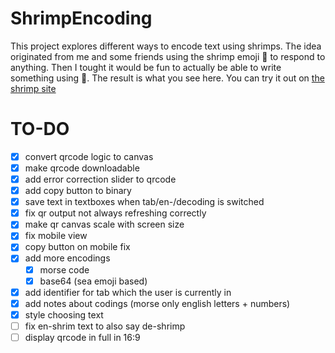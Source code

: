 # ShrimpEncoding
This project explores different ways to encode text using shrimps.
The idea originated from me and some friends using the shrimp emoji 🦐 to respond to anything.
Then I tought it would be fun to actually be able to write something using 🦐.
The result is what you see here.
You can try it out on [the shrimp site](https://shrimp.lynaris.de)



# TO-DO

- [x] convert qrcode logic to canvas 
- [x] make qrcode downloadable
- [x] add error correction slider to qrcode
- [x] add copy button to binary
- [x] save text in textboxes when tab/en-/decoding is switched
- [x] fix qr output not always refreshing correctly
- [x] make qr canvas scale with screen size
- [x] fix mobile view
- [x] copy button on mobile fix
- [x] add more encodings
  - [x] morse code
  - [x] base64 (sea emoji based)
- [x] add identifier for tab which the user is currently in
- [x] add notes about codings (morse only english letters + numbers)
- [x] style choosing text
- [ ] fix en-shrim text to also say de-shrimp
- [ ] display qrcode in full in 16:9